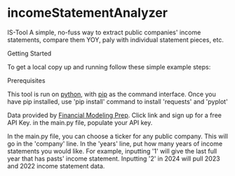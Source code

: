 # incomeStatementAnalyzer
IS-Tool
A simple, no-fuss way to extract public companies' income statements, compare them YOY, paly with individual statement pieces, etc.

Getting Started

To get a local copy up and running follow these simple example steps:

Prerequisites

This tool is run on [python](https://www.python.org/), with [pip](https://pip.pypa.io/en/stable/installation/) as the command interface. Once you have pip installed, use 'pip install' command to install 'requests' and 'pyplot'

Data provided by [Financial Modeling Prep](https://financialmodelingprep.com/developer/docs/). Click link and sign up for a free API Key. in the main.py file, populate your API key.

In the main.py file, you can choose a ticker for any public company. This will go in the 'company' line. In the 'years' line, put how many years of income statements you would like. For example, inputting '1' will give the last full year that has pasts' income statement. Inputting '2' in 2024 will pull 2023 and 2022 income statement data.

